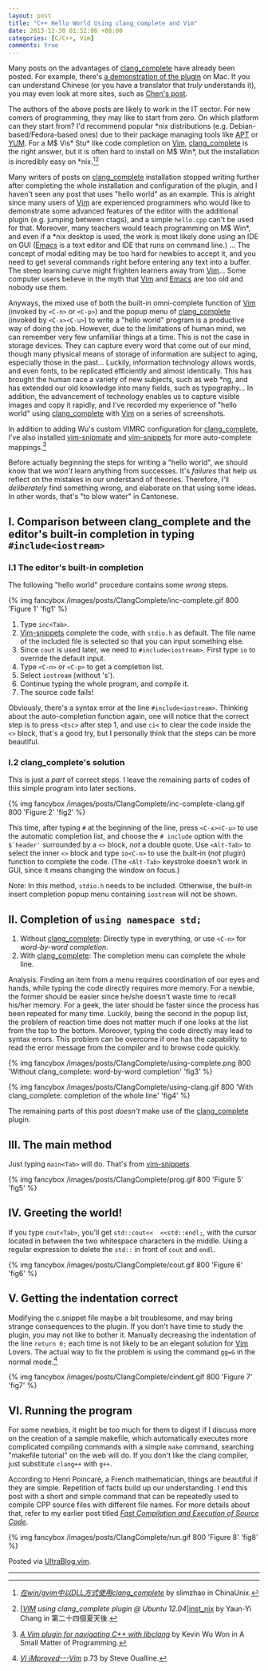 ```yaml
---
layout: post
title: "C++ Hello World Using clang_complete and Vim"
date: 2013-12-30 01:52:00 +08:00
categories: [C/C++, Vim]
comments: true
---
```


Many posts on the advantages of [clang_complete] have already been
posted.  For example, there's [a demonstration of the plugin][demo] on
Mac.  If you can understand Chinese (or you have a translator that
*truly* understands it), you may even look at more sites, such as
[Chen's post][Chen].

<!-- more -->

The authors of the above posts are likely to work in the IT sector.
For new comers of programming, they may like to start from zero.  On
which platform can they start from? I'd recommend popular \*nix
distributions (e.g.  Debian-based/Fedora-based ones) due to their
package managing tools like [APT] or [YUM].  For a M\$ Vis\* Stu\*
like code completion on [Vim], [clang_complete] is the right answer,
but it is often hard to install on M\$ Win\*, but the installation is
incredibly easy on \*nix.[^inst_ms][^inst_nix]

Many writers of posts on [clang_complete] installation stopped
writing further after completing the whole installation and
configuration of the plugin, and I haven't seen any post that uses
"hello world" as an example.  This is alright since many users of
[Vim] are experienced programmers who would like to demonstrate some
advanced features of the editor with the additional plugin (e.g.
jumping between ctags), and a simple `hello.cpp` can't be used for
that.  Moreover, many teachers would teach programming on M\$ Win\*,
and even if a \*nix desktop is used, the work is most likely done
using an IDE on GUI  ([Emacs] is a text editor and IDE that runs on
command line.)  ...  The concept of modal editing may be too hard for
newbies to accept it, and you need to get several commands right
before entering any text into a buffer.  The steep learning curve
might frighten learners away from [Vim]...  Some computer users
believe in the myth that [Vim] and [Emacs] are too old and nobody use
them.

Anyways, the mixed use of both the built-in omni-complete function of
[Vim] \(invoked by `<C-n>` or `<C-p>`\) and the popup menu of
[clang_complete] \(invoked by `<C-x><C-u>`\) to write a "hello world"
program is a productive way of doing the job.  However, due to the
limitations of human mind, we can remember very few unfamiliar things
at a time.  This is not the case in storage devices.  They can capture
every word that come out of our mind, though many physical means of
storage of information are subject to aging, especially those in the
past...  Luckily, information technology allows words, and even fonts,
to be replicated efficiently and almost identically.  This has brought
the human race a variety of new subjects, such as web \*ng, and has
extended our old knowledge into many fields, such as typography...  In
addition, the advancement of technology enables us to capture visible
images and copy it rapidly, and I've recorded my experience of "hello
world" using [clang_complete] with [Vim] on a series of screenshots.

In addition to adding Wu's custom VIMRC configuration for
[clang_complete], I've also installed [vim-snipmate] and
[vim-snippets] for more auto-complete mappings.[^wu]

Before actually beginning the steps for writing a "hello world", we
should know that we *won't* learn anything from successes.  It's
*failures* that help us reflect on the mistakes in our understand of
theories.  Therefore, I'll *deliberately* find something wrong, and
elaborate on that using some ideas.  In other words, that's "to blow
water" in Cantonese.

Ⅰ. Comparison between clang\_complete and the editor's built-in completion in typing `#include<iostream>`
---

### Ⅰ.1 The editor's built-in completion

The following "hello world" procedure contains some *wrong* steps.

{% img fancybox /images/posts/ClangComplete/inc-complete.gif 800 'Figure 1' 'fig1' %}

1.  Type `inc<Tab>`.
2.  [Vim-snippets] complete the code, with `stdio.h` as default.  The
    file name of the included file is selected so that you can input
    something else.
3.  Since `cout` is used later, we need to `#include<iostream>`.
    First type `io` to override the default input.
4.  Type `<C-n>` or `<C-p>` to get a completion list.
5.  Select `iostream` (without 's').
6.  Continue typing the whole program, and compile it.
7.  The source code fails!

Obviously, there's a syntax error at the line `#include<iostream>`.
Thinking about the auto-completion function again, one will notice
that the correct step is to press `<Esc>` after step 1, and use `ci<`
to clear the code inside the `<>` block, that's a good try, but I
personally think that the steps can be more beautiful.

### Ⅰ.2 clang\_complete's solution

This is just a *part* of correct steps.  I leave the remaining parts
of codes of this simple program into later sections.

{% img fancybox /images/posts/ClangComplete/inc-complete-clang.gif 800 'Figure 2' 'fig2' %}

This time, after typing `#` at the beginning of the line, press
`<C-x><C-u>` to use the automatic completion list, and choose the `#
include` option with the `` $`header' `` surrounded by a `<>` block,
*not* a double quote.  Use `<Alt-Tab>` to select the inner `<>` block
and type `io<C-n>` to use the built-in (*not* plugin) function to
complete the code. (The `<Alt-Tab>` keystroke doesn't work in GUI,
since it means changing the window on focus.)

Note: In this method, `stdio.h` needs to be included.  Otherwise, the
built-in insert completion popup menu containing `iostream` will not
be shown.

Ⅱ. Completion of `using namespace std;`
---

1.  Without [clang_complete]: Directly type in everything, or use
    `<C-n>` for *word-by-word completion*.
2.  With [clang_complete]: The completion menu can complete the whole
    line.

Analysis: Finding an item from a menu requires coordination of our
eyes and hands, while typing the code directly requires more memory.
For a newbie, the former should be easier since he/she doesn't waste
time to recall his/her memory.  For a geek, the later should be faster
since the process has been repeated for many time.  Luckily, being the
second in the popup list, the problem of reaction time does not matter
much if one looks at the list from the top to the bottom.  Moreover,
typing the code directly may lead to syntax errors.  This problem can
be overcome if one has the capability to read the error message from
the compiler and to browse code quickly.

{% img fancybox /images/posts/ClangComplete/using-complete.png 800 'Without clang_complete: word-by-word completion' 'fig3' %}

{% img fancybox /images/posts/ClangComplete/using-clang.gif 800 'With clang_complete: completion of the whole line' 'fig4' %}

The remaining parts of this post *doesn't* make use of the
[clang_complete] plugin.


Ⅲ. The main method
---

Just typing `main<Tab>` will do.  That's from [vim-snippets].

{% img fancybox /images/posts/ClangComplete/prog.gif 800 'Figure 5' 'fig5' %}

Ⅳ. Greeting the world!
---

If you type `cout<Tab>`, you'll get `std::cout<<  <<std::endl;`, with
the cursor located in between the two whitespace characters in the
middle.  Using a regular expression to delete the `std::` in front of
`cout` and `endl`.

{% img fancybox /images/posts/ClangComplete/cout.gif 800 'Figure 6' 'fig6' %}

Ⅴ. Getting the indentation correct
---

Modifying the c.snippet file maybe a bit troublesome, and may bring
strange consequences to the plugin.  If you don't have time to study
the plugin, you may not like to bother it.  Manually decreasing the
indentation of the line `return 0;` each time is not likely to be an
elegant solution for [Vim] Lovers.  The actual way to fix the problem
is using the command `gg=G` in the normal mode.[^vim_book]

{% img fancybox /images/posts/ClangComplete/cindent.gif 800 'Figure 7' 'fig7' %}

Ⅵ. Running the program
---

For some newbies, it might be too much for them to digest if I discuss
more on the creation of a sample makefile, which automatically
executes more complicated compiling commands with a simple `make`
command, searching "makefile tutorial" on the web will do.  If you
don't like the clang compiler, just substitute `clang++` with `g++`.

According to Henri Poincaré, a French mathematician, things are
beautiful if they are simple.  Repetition of facts build up our
understanding.  I end this post with a short and simple command that
can be repeatedly used to compile CPP source files with different file
names.  For more details about that, refer to my earlier post titled
[*Fast Compilation and Execution of Source Code*][pp].

{% img fancybox /images/posts/ClangComplete/run.gif 800 'Figure 8' 'fig8' %}

Posted via [UltraBlog.vim][end].

---
[^inst_ms]:
    [*在win/gvim中以DLL方式使用clang_complete*][dll] by slimzhao in
    ChinaUnix.

[^inst_nix]:
    [*[VIM] using clang\_complete plugin @ Ubuntu 12.04*][inst_nix] by
    Yaun-Yi Chang in 第二十四個夏天後.

[^wu]:
    [*A Vim plugin for navigating C++ with libclang*][wu] by Kevin Wu
    Won in A Small Matter of Programming.

[^vim_book]:
     [*Vi iMproved---Vim*][book] p.73 by Steve Oualline.

[clang_complete]: https://github.com/Rip-Rip/clang_complete
[demo]: http://www.zwiener.org/vimautocomplete.html#sec2
[Chen]: http://aknow-work.blogspot.hk/2013/04/vim-clangcomplete.html
[APT]: http://wiki.debian.org/Apt
[YUM]: http://yum.baseurl.org
[Vim]: http://www.vim.org
[dll]: http://blog.chinaunix.net/uid-53564-id-3558537.html
[inst_nix]: http://changyy.pixnet.net/blog/post/31706673-%5Bvim%5D-using-clang_complete-plugin-@-ubuntu-12.04
[Emacs]: http://www.gnu.org/software/emacs
[vim-snipmate]: https://github.com/garbas/vim-snipmate
[vim-snippets]: https://github.com/honza/vim-snippets
[wu]: http://blog.wuwon.id.au/2011/10/vim-plugin-for-navigating-c-with.html
[book]: ftp://ftp.vim.org/pub/vim/doc/book/vimbook-OPL.pdf
[pp]: /blog/2013/12/11/fast-compilation-and-execution-of-source-code/
[end]: http://0x3f.org/blog/ultrablog-as-an-ultimate-vim-blogging-plugin/
